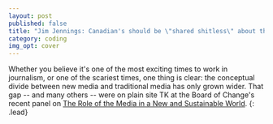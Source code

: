 ```yaml
---
layout: post
published: false
title: "Jim Jennings: Canadian's should be \"shared shitless\" about the state of media"
category: coding
img_opt: cover
---
```


Whether you believe it's one of the most exciting times to work in journalism, or one of the scariest times, one thing is clear: the conceptual divide between new media and traditional media has only grown wider. That gap -- and many others -- were on plain site TK at the Board of Change's recent panel on [The Role of the Media in a New and Sustainable World](https://www.boardofchange.com/activities/events/#!event/2015/4/16/the-role-of-media-in-a-new-sustainable-world).
{: .lead}